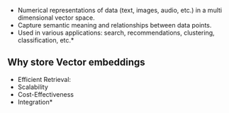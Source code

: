 * Numerical representations of data (text, images, audio, etc.) in a multi dimensional vector space.
* Capture semantic meaning and relationships between data points. 
* Used in various applications: search, recommendations, clustering, classification, etc.*
## Why store Vector embeddings
* Efficient Retrieval: 
* Scalability
* Cost-Effectiveness
* Integration*